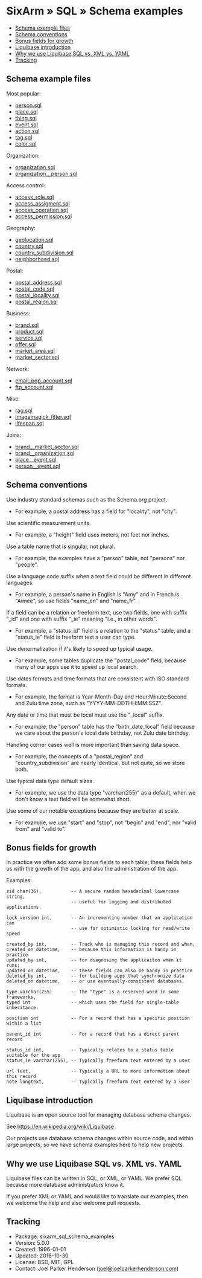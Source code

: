 # SixArm » SQL » Schema examples

* [Schema example files](#schema-example-files)
* [Schema conventions](#schema-conventions)
* [Bonus fields for growth](#bonus-fields-for-growth)
* [Liquibase introduction](#liquibase-introduction)
* [Why we use Liquibase SQL vs. XML vs. YAML](#why-we-use-liquibase-sql-xml-yaml)
* [Tracking](#tracking)


<h2><a name="schema-example-files">Schema example files</a></h2>

Most popular:
  * [person.sql](person.sql)
  * [place.sql](place.sql)
  * [thing.sql](thing.sql)
  * [event.sql](event.sql)
  * [action.sql](action.sql)
  * [tag.sql](tag.sql)
  * [color.sql](color.sql)

Organization:
  * [organization.sql](organization.sql)
  * [organization__person.sql](organization__person.sql)

Access control:
  * [access_role.sql](access_role.sql)
  * [access_assigment.sql](access_assignment.sql)
  * [access_operation.sql](access_operation.sql)
  * [access_permission.sql](access_permission.sql)

Geography:
  * [geolocation.sql](geolocation.sql)
  * [country.sql](country.sql)
  * [country_subdivision.sql](country_subdivision.sql)
  * [neighborhood.sql](neighborhood.sql)

Postal:
  * [postal_address.sql](postal_address.sql)
  * [postal_code.sql](postal_code.sql)
  * [postal_locality.sql](postal_locality.sql)
  * [postal_region.sql](postal_region.sql)

Business:
  * [brand.sql](brand.sql)
  * [product.sql](product.sql)
  * [service.sql](service.sql)
  * [offer.sql](offer.sql)
  * [market_area.sql](market_area.sql)
  * [market_sector.sql](market_sector.sql)

Network:
  * [email_pop_account.sql](email_pop_account.sql)
  * [ftp_account.sql](ftp_account.sql)

Misc:
  * [rag.sql](rag.sql)
  * [imagemagick_filter.sql](imagemagick_filter.sql)
  * [lifespan.sql](lifespan.sql)

Joins:
  * [brand__market_sector.sql](brand__sector.sql)
  * [brand__organization.sql](brand__organization.sql)
  * [place__event.sql](place__event.sql)
  * [person__event.sql](person__event.sql)


<h2><a name="schema-conventions">Schema conventions</a></h2>

Use industry standard schemas such as the Schema.org project.

  * For example, a postal address has a field for "locality", not "city".

Use scientific measurement units.

  * For example, a "height" field uses meters, not feet nor inches.

Use a table name that is singular, not plural.

  * For example, the examples have a "person" table, not "persons" nor "people".

Use a language code suffix when a text field could be different in different languages.

  * For example, a person's name in English is "Amy" and in French is "Aimée", so use fields "name_en" and "name_fr".

If a field can be a relation or freeform text, use two fields, one with suffix "_id" and one with suffix "_ie" meaning "I.e., in other words".

  * For example, a "status_id" field is a relation to the "status" table, and a "status_ie" field is freeform text a user can type.

Use denormalization if it's likely to speed up typical usage.

  * For example, some tables duplicate the "postal_code" field, because many of our apps use it to speed up local search.

Use dates formats and time formats that are consistent with ISO standard formats.

  * For example, the format is Year-Month-Day and Hour:Minute:Second and Zulu time zone, such as "YYYY-MM-DDTHH:MM:SSZ".

Any date or time that must be local must use the "_local" suffix.

  * For example, the "person" table has the "birth_date_local" field because we care about the person's local date birthday, not Zulu date birthday.

Handling corner cases well is more important than saving data space.

  * For example, the concepts of a "postal_region" and "country_subdivision" are nearly identical, but not quite, so we store both.

Use typical data type default sizes.

  * For example, we use the data type "varchar(255)" as a default, when we don't know a text field will be somewhat short.

Use some of our notable exceptions because they are better at scale.

  * For example, we use "start" and "stop", not "begin" and "end", nor "valid from" and "valid to".


<h2><a name="bonus-fields-for-growth">Bonus fields for growth</a></h2>


In practice we often add some bonus fields to each table; these fields help us with the growth of the app, and also the administration of the app.

Examples:

    zid char(36),           -- A secure random hexadecimal lowercase string,
                            -- useful for logging and distributed applications.

    lock_version int,       -- An incrementing number that an application can
                            -- use for optimistic locking for read/write speed

    created_by int,         -- Track who is managing this record and when,
    created_on datetime,    -- because this information is handy in practice
    updated_by int,         -- for diagnosing the applicaiton when it runs;
    updated_on datetime,    -- these fields can also be handy in practice
    deleted_by int,         -- for building apps that synchronize data
    deleted_on datetime,    -- or use eventually-consistent databases.

    type varchar(255)       -- The "type" is a reserved word in some frameworks,
    typed int               -- which uses the field for single-table inheritance.

    position int            -- For a record that has a specific position within a list

    parent_id int           -- For a record that has a direct parent record

    status_id int,          -- Typically relates to a status table suitable for the app
    status_ie varchar(255), -- Typically freeform text entered by a user 

    url text,               -- Typically a URL to more information about this record
    note longtext,          -- Typically freeform text entered by a user


<h2><a name="liquibase-introduction">Liquibase introduction</a></h2>

Liquibase is an open source tool for managing database schema changes.

See https://en.wikipedia.org/wiki/Liquibase

Our projects use database schema changes within source code, and within large projects, so we have schema examples here to help new projects.


<h2><a name="why-we-use-liquibase-sql-xml-yaml">Why we use Liquibase SQL vs. XML vs. YAML</a></h2>

Liquibase files can be written in SQL, or XML, or YAML. We prefer SQL because more database administrators know it.

If you prefer XML or YAML and would like to translate our examples, then we welcome the help and also welcome pull requests.


<h2><a name="tracking">Tracking</a></h2>

* Package: sixarm_sql_schema_examples
* Version: 5.0.0
* Created: 1996-01-01
* Updated: 2016-10-30
* License: BSD, MIT, GPL
* Contact: Joel Parker Henderson (joel@joelparkerhenderson.com)
